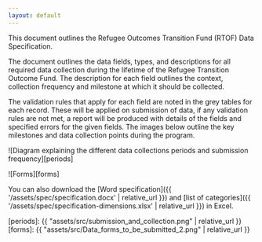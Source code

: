 ```yaml
---
layout: default
---
```


This document outlines the Refugee Outcomes Transition Fund (RTOF) Data Specification.

The document outlines the data fields, types, and descriptions for all required data collection during the lifetime of the Refugee Transition Outcome Fund. The description for each field outlines the context, collection frequency and milestone at which it should be collected.

The validation rules that apply for each field are noted in the grey tables for each record. These will be applied on submission of data, if any validation rules are not met, a report will be produced with details of the fields and specified errors for the given fields.  The images below outline the key milestones and data collection points during the program.

![Diagram explaining the different data collections periods and submission frequency][periods]

![Forms][forms]

You can also download the [Word specification]({{ '/assets/spec/specification.docx' | relative_url }}) and
[list of categories]({{ '/assets/spec/specification-dimensions.xlsx' | relative_url }}) in Excel.

[periods]: {{ "assets/src/submission_and_collection.png" | relative_url }}
[forms]: {{ "assets/src/Data_forms_to_be_submitted_2.png" | relative_url }}